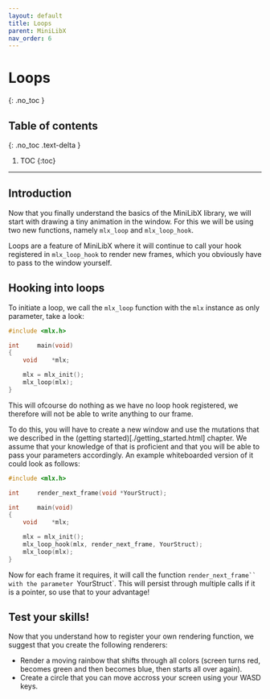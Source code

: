```yaml
---
layout: default
title: Loops
parent: MiniLibX
nav_order: 6
---
```


# Loops
{: .no_toc }

## Table of contents
{: .no_toc .text-delta }

1. TOC
{:toc}

---

## Introduction

Now that you finally understand the basics of the MiniLibX library, we will
start with drawing a tiny animation in the window. For this we will be using
two new functions, namely `mlx_loop` and `mlx_loop_hook`.

Loops are a feature of MiniLibX where it will continue to call your hook
registered in `mlx_loop_hook` to render new frames, which you obviously
have to pass to the window yourself.

## Hooking into loops

To initiate a loop, we call the `mlx_loop` function with the `mlx` instance
as only parameter, take a look:

```c
#include <mlx.h>

int     main(void)
{
    void    *mlx;

    mlx = mlx_init();
    mlx_loop(mlx);
}
```

This will ofcourse do nothing as we have no loop hook registered, we therefore
will not be able to write anything to our frame.

To do this, you will have to create a new window and use the mutations that we
described in the (getting started)[./getting_started.html] chapter. We assume
that your knowledge of that is proficient and that you will be able to pass
your parameters accordingly. An example whiteboarded version of it could look
as follows:

```c
#include <mlx.h>

int     render_next_frame(void *YourStruct);

int     main(void)
{
    void    *mlx;

    mlx = mlx_init();
    mlx_loop_hook(mlx, render_next_frame, YourStruct);
    mlx_loop(mlx);
}
```

Now for each frame it requires, it will call the function `render_next_frame``
with the parameter `YourStruct`. This will persist through multiple calls if it
is a pointer, so use that to your advantage!

## Test your skills!

Now that you understand how to register your own rendering function, we suggest
that you create the following renderers:
- Render a moving rainbow that shifts through all colors (screen turns red,
becomes green and then becomes blue, then starts all over again).
- Create a circle that you can move accross your screen using your WASD keys.